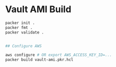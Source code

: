 # Vault AMI Build

```bash
packer init .
packer fmt .
packer validate .


## Configure AWS

aws configure # OR export AWS_ACCESS_KEY_ID=...
packer build vault-ami.pkr.hcl
```